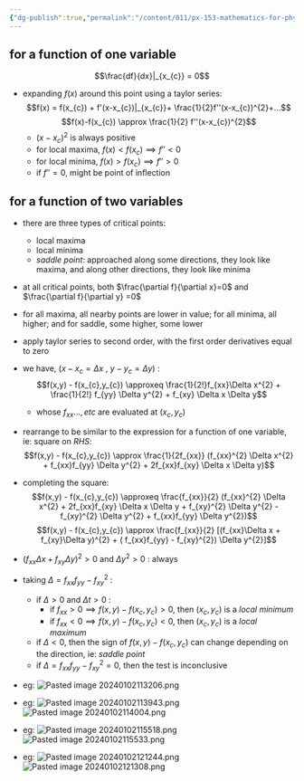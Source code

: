```yaml
---
{"dg-publish":true,"permalink":"/content/011/px-153-mathematics-for-physicists/term-1/px-153-g-functions-of-many-variables-calculus/px-153-g5-critical-points-of-a-function-of-two-variables/","created":"2024-11-25T10:50:32.000+00:00","updated":"2024-11-26T19:37:40.672+00:00"}
---
```


## for a function of one variable
$$\frac{df}{dx}|_{x_{c}} = 0$$
-  expanding $f(x)$ around this point using a taylor series: 
$$f(x) = f(x_{c}) + f'(x-x_{c})|_{x_{c}}+ \frac{1}{2}f''(x-x_{c})^{2}+...$$
$$f(x)-f(x_{c}) \approx \frac{1}{2} f''(x-x_{c})^{2}$$
	- $(x-x_{c})^{2}$ is always positive
	- for local maxima, $f(x)<f(x_{c}) \implies f''<0$
	- for local minima, $f(x)>f(x_{c}) \implies f''>0$
	- if  $f''=0$, might be point of inflection
## for a function of two variables
- there are three types of critical points:
	- local maxima
	- local minima
	- *saddle point*: approached along some directions, they look like maxima, and along other directions, they look like minima
- at all critical points, both $\frac{\partial f}{\partial x}=0$ and $\frac{\partial f}{\partial y} =0$
- for all maxima, all nearby points are lower in value; for all minima, all higher; and for saddle, some higher, some lower
- apply taylor series to second order, with the first order derivatives equal to zero
- we have, $(x-x_{c} = \Delta x$ , $y-y_{c}=\Delta y)$ : 
$$f(x,y) - f(x_{c},y_{c}) \approxeq \frac{1}{2!}f_{xx}\Delta x^{2} + \frac{1}{2!} f_{yy} \Delta y^{2} + f_{xy} \Delta x \Delta y$$
	- whose $f_{xx}... , etc$ are evaluated at $(x_{c},y_{c})$
- rearrange to be similar to the expression for a function of one variable, ie: square on $RHS$: 
$$f(x,y) - f(x_{c},y_{c}) \approx \frac{1}{2f_{xx}} (f_{xx}^{2} \Delta x^{2} + f_{xx}f_{yy} \Delta y^{2} + 2f_{xx}f_{xy} \Delta x \Delta y)$$
- completing the square: 
$$f(x,y) - f(x_{c},y_{c}) \approxeq \frac{f_{xx}}{2} (f_{xx}^{2} \Delta x^{2} + 2f_{xx}f_{xy} \Delta x \Delta y + f_{xy}^{2} \Delta y^{2} - f_{xy}^{2} \Delta y^{2} + f_{xx}f_{yy} \Delta y^{2})$$
$$f(x,y) - f(x_{c},y_{c}) \approx \frac{f_{xx}}{2} [(f_{xx}\Delta x + f_{xy}\Delta y)^{2} + ( f_{xx}f_{yy} - f_{xy}^{2}) \Delta y^{2}]$$
- $(f_{xx}\Delta x + f_{xy}\Delta y)^{2}>0$ and $\Delta y^{2}>0$ : always
- taking $\Delta = f_{xx}f_{yy} - f_{xy}^{2}$ :
	- if $\Delta >0$ and $\Delta t > 0$ :
		- if $f_{xx}>0 \implies f(x,y)-f(x_{c},y_{c})>0$, then $(x_{c},y_{c})$ is a *local minimum*
		- if $f_{xx}<0 \implies f(x,y)-f(x_{c},y_{c})<0$, then $(x_{c},y_{c})$ is a *local maximum*
	- if $\Delta <0$, then the sign of $f(x,y)-f(x_{c},y_{c})$ can change depending on the direction, ie: *saddle point*
	- if $\Delta = f_{xx}f_{yy} - f_{xy}^{2} = 0$, then the test is inconclusive

- eg: ![Pasted image 20240102113206.png](/img/user/pics/Pasted%20image%2020240102113206.png)

- eg: ![Pasted image 20240102113943.png](/img/user/pics/Pasted%20image%2020240102113943.png) ![Pasted image 20240102114004.png](/img/user/pics/Pasted%20image%2020240102114004.png)
- eg: ![Pasted image 20240102115518.png](/img/user/pics/Pasted%20image%2020240102115518.png) ![Pasted image 20240102115533.png](/img/user/pics/Pasted%20image%2020240102115533.png)
- eg: ![Pasted image 20240102121244.png](/img/user/pics/Pasted%20image%2020240102121244.png) ![Pasted image 20240102121308.png](/img/user/pics/Pasted%20image%2020240102121308.png)
	